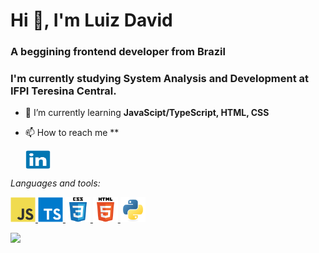 <h1 align="left">Hi 👋, I'm Luiz David</h1>
<h3 align="left">A beggining frontend developer from Brazil</h3>
<h3 align="left">I'm currently studying System Analysis and Development at IFPI Teresina Central.</h3>


- 🌱 I’m currently learning **JavaScipt/TypeScript, HTML, CSS**

- 📫 How to reach me **
    <p align="left"> <a href="https://www.linkedin.com/in/luiz-david-silva-gomes-88542026b/" target="_blank"><img align="center" src="https://raw.githubusercontent.com/devicons/devicon/master/icons/linkedin/linkedin-original.svg" alt="luiz david silva gomes" height="30" width="40" /></a> </p>


*Languages and tools:* 
<p align="left"> </a> <a href="https://developer.mozilla.org/en-US/docs/Web/JavaScript" target="_blank" rel="noreferrer"> <img src="https://raw.githubusercontent.com/devicons/devicon/master/icons/javascript/javascript-original.svg" alt="javascript" width="40" height="40"/> <a href="https://www.typescriptlang.org" target="_blank" rel="noreferrer">
  <img src="https://raw.githubusercontent.com/devicons/devicon/master/icons/typescript/typescript-original.svg" alt="typescript" width="40" height="40"/>
</a> <a href="https://www.w3schools.com/css/" target="_blank" rel="noreferrer"> <img src="https://raw.githubusercontent.com/devicons/devicon/master/icons/css3/css3-original-wordmark.svg" alt="css3" width="40" height="40"/> </a> <a href="https://www.w3.org/html/" target="_blank" rel="noreferrer"> <img src="https://raw.githubusercontent.com/devicons/devicon/master/icons/html5/html5-original-wordmark.svg" alt="html5" width="40" height="40"/> </a> </a> <a href="https://www.python.org" target="_blank" rel="noreferrer"> <img src="https://raw.githubusercontent.com/devicons/devicon/master/icons/python/python-original.svg" alt="python" width="40" height="40"/> </a> </p>


<picture>
  <source
    srcset="https://github-readme-stats.vercel.app/api?username=luiz-david05&show_icons=true&theme=tokyonight"
    media="(prefers-color-scheme: dark)"
  />
  <source
    srcset="https://github-readme-stats.vercel.app/api?username=luiz-david05&show_icons=true"
    media="(prefers-color-scheme: light), (prefers-color-scheme: no-preference)"
  />
  <img src="https://github-readme-stats.vercel.app/api?username=anuraghazra&show_icons=true" />
</picture>
